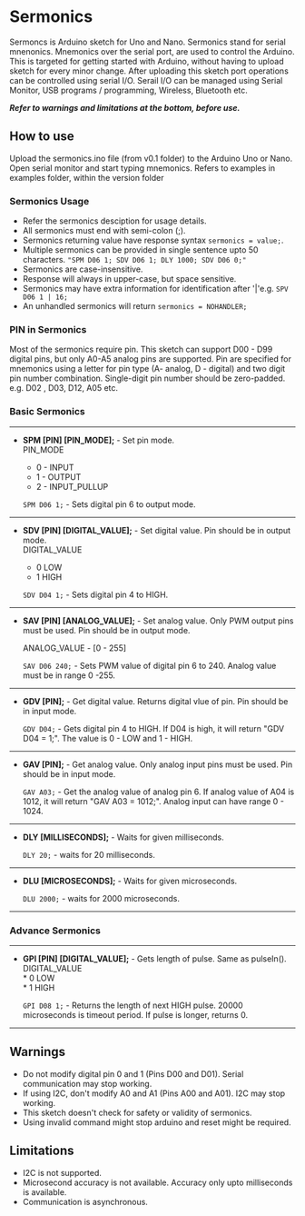 # Sermonics
Sermoncs is Arduino sketch for Uno and Nano. Sermonics stand for serial mnenonics. Mnemonics over the serial port, are used to control the Arduino. This is targeted for getting started with Arduino, without having to upload sketch for every minor change. After uploading this sketch port operations can be controlled using serial I/O. Serail I/O can be managed using Serial Monitor, USB programs / programming, Wireless, Bluetooth etc.  

__*Refer to warnings and limitations at the bottom, before use.*__

## How to use
Upload the sermonics.ino file (from v0.1 folder) to the Arduino Uno or Nano. Open serial monitor and start typing mnemonics. Refers to examples in examples folder, within the version folder

### Sermonics Usage
* Refer the sermonics desciption for usage details. 
* All sermonics must end with semi-colon (;). 
* Sermonics returning value have response syntax `sermonics = value;`. 
* Multiple sermonics can be provided in single sentence upto 50 characters.
    ```"SPM D06 1; SDV D06 1; DLY 1000; SDV D06 0;"``` 
* Sermonics are case-insensitive.
* Response will always in upper-case, but space sensitive.
* Sermonics may have extra information for identification after '|'e.g. ```SPV D06 1 | 16;```
* An unhandled sermonics will return `sermonics = NOHANDLER;`

### PIN in Sermonics
Most of the sermonics require pin. This sketch can support D00 - D99 digital pins, but only A0-A5 analog pins are supported. Pin are specified for mnemonics using a letter for pin type (A- analog, D - digital) and two digit pin number combination. Single-digit pin number should be zero-padded. e.g. D02 , D03, D12, A05 etc.

### Basic Sermonics

---
* __SPM [PIN] [PIN_MODE];__  - Set pin mode.   
       PIN_MODE
     * 0 - INPUT  
     * 1 - OUTPUT   
     * 2 - INPUT_PULLUP  

   ```SPM D06 1;``` - Sets digital pin 6 to output mode.
---
* __SDV [PIN] [DIGITAL_VALUE];__ - Set digital value. Pin should be in output mode.      
    DIGITAL_VALUE   
     * 0  LOW  
     * 1  HIGH   

  ```SDV D04 1;``` - Sets digital pin 4 to HIGH.
---
* __SAV [PIN] [ANALOG_VALUE];__ - Set analog value. Only PWM output pins must be used. Pin should be in output mode.  
        
    ANALOG_VALUE  - [0 - 255]  

   ```SAV D06 240;``` - Sets PWM value of digital pin 6 to 240. Analog value must be in range 0 -255.  
---
* __GDV [PIN];__ - Get digital value. Returns digital vlue of pin. Pin should be in input mode.  
     

  ```GDV D04;``` - Gets digital pin 4 to HIGH. If D04 is high, it will return "GDV D04 = 1;". 
  The value is 0 - LOW and 1 - HIGH.
---
* __GAV [PIN];__ - Get analog value. Only analog input pins must be used. Pin should be in input mode.     

  ```GAV A03;``` - Get the analog value of analog pin 6. If  analog value of A04 is 1012, it will return "GAV A03 = 1012;". Analog input can  have range 0 - 1024.
---
* __DLY [MILLISECONDS];__  - Waits for given milliseconds.  
 
   ```DLY 20;``` - waits for 20 milliseconds. 
---
* __DLU [MICROSECONDS];__ - Waits for given microseconds.  
    
  ```DLU 2000;``` - waits for 2000 microseconds.   
---

### Advance Sermonics
---
* __GPI [PIN] [DIGITAL_VALUE];__ - Gets length of pulse. Same as pulseIn().
   DIGITAL_VALUE   
        * 0  LOW  
        * 1  HIGH
    
  ```GPI D08 1;``` - Returns the length of next HIGH pulse. 20000 microseconds is timeout period. If pulse is longer, returns 0.   
---

## Warnings 
* Do not modify digital pin 0 and 1 (Pins D00 and D01). Serial communication may stop working.
* If using I2C, don't modify A0 and A1 (Pins A00 and A01). I2C may stop working.
* This sketch doesn't check for safety or validity of sermonics.
* Using invalid command might stop arduino and reset might be required.

## Limitations
* I2C is not supported.
* Microsecond accuracy is not available. Accuracy only upto milliseconds is available.
* Communication is asynchronous.
